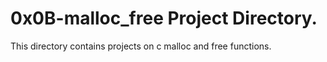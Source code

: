 # 0x0B-malloc_free Project Directory.
This directory contains projects on c malloc and free functions.
